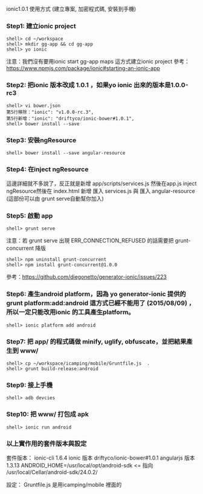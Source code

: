 ionic1.0.1 使用方式 (建立專案, 加密程式碼, 安裝到手機)

### Step1: 建立ionic project
```
shell> cd ~/workspace 
shell> mkdir gg-app && cd gg-app
shell> yo ionic
```

注意：我們沒有要用ionic start gg-app maps 這方式建立ionic project
參考：https://www.npmjs.com/package/ionic#starting-an-ionic-app


### Step2: 把ionic 版本改成 1.0.1 ，如果yo ionic 出來的版本是1.0.0-rc3
```
shell> vi bower.json
第5行移除："ionic": "v1.0.0-rc.3",
第5行新增："ionic": "driftyco/ionic-bower#1.0.1",
shell> bower install --save
```

### Step3: 安裝ngResource 
```
shell> bower install --save angular-resource
```

### Step4: 在inject ngResource 
這邊詳細就不多說了，反正就是新增 app/scripts/services.js 然後在app.js inject ngResource然後在 index.html 新增 匯入 services.js 與 匯入 angular-resource (這部份可以由 grunt serve自動幫你加入)


### Step5: 啟動 app
```
shell> grunt serve
```

注意：若 grunt serve 出現 ERR_CONNECTION_REFUSED 的話需要把 grunt-concurrent 降版
```
shell> npm uninstall grunt-concurrent
shell> npm install grunt-concurrent@1.0.0
```

參考：https://github.com/diegonetto/generator-ionic/issues/223


### Step6: 產生android platform，因為 yo generator-ionic 提供的 grunt platform:add:android 這方式已經不能用了 (2015/08/09) ，所以一定只能改用ionic 的工具產生platform。
```
shell> ionic platform add android
```


### Step7: 把 app/ 的程式碼做 minify, uglify, obfuscate，並把結果產生到 www/
```
shell> cp ~/workspace/icamping/mobile/Gruntfile.js  .
shell> grunt build-release:android
```


### Step9: 接上手機
```
shell> adb devcies
```

### Step10: 把 www/ 打包成 apk
```
shell> ionic run android
```



### 以上實作用的套件版本與設定 ###
套件版本：
 ionic-cli 1.6.4 
 ionic 版本 driftyco/ionic-bower#1.0.1
 angularjs 版本 1.3.13
ANDROID_HOME=/usr/local/opt/android-sdk   <= 指向 /usr/local/Cellar/android-sdk/24.0.2/

設定：
Gruntfile.js 是用icamping/mobile 裡面的

